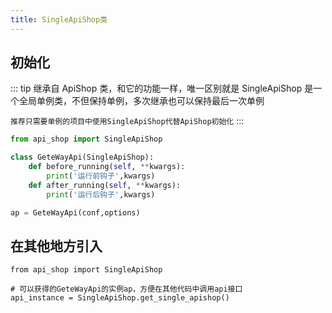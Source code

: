```yaml
---
title: SingleApiShop类
---
```


## 初始化

::: tip
继承自 ApiShop 类，和它的功能一样，唯一区别就是 SingleApiShop 是一个全局单例类，不但保持单例，多次继承也可以保持最后一次单例

`推荐只需要单例的项目中使用SingleApiShop代替ApiShop初始化`
:::

```python
from api_shop import SingleApiShop

class GeteWayApi(SingleApiShop):
    def before_running(self, **kwargs):
        print('运行前钩子',kwargs)
    def after_running(self, **kwargs):
        print('运行后钩子',kwargs)

ap = GeteWayApi(conf,options)
```

## 在其他地方引入

```
from api_shop import SingleApiShop

# 可以获得的GeteWayApi的实例ap，方便在其他代码中调用api接口
api_instance = SingleApiShop.get_single_apishop()

```
